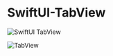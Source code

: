 # SwiftUI-TabView

![SwiftUI TabView](https://user-images.githubusercontent.com/29408320/160611030-7dce8689-9983-4fbc-9ffd-9fe3031d0fb7.png)

![TabView](https://user-images.githubusercontent.com/29408320/160611549-7033641e-a095-4fbc-8dfa-3e86c4ea2138.gif)
